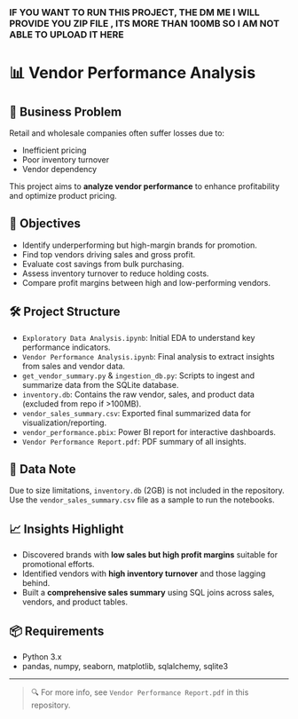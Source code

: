 ###  IF YOU WANT TO RUN THIS PROJECT, THE DM ME I WILL PROVIDE YOU ZIP FILE , ITS MORE THAN 100MB SO I AM NOT ABLE TO UPLOAD IT HERE  ###


# 📊 Vendor Performance Analysis

## 🧩 Business Problem
Retail and wholesale companies often suffer losses due to:
- Inefficient pricing
- Poor inventory turnover
- Vendor dependency

This project aims to **analyze vendor performance** to enhance profitability and optimize product pricing.

## 🎯 Objectives
- Identify underperforming but high-margin brands for promotion.
- Find top vendors driving sales and gross profit.
- Evaluate cost savings from bulk purchasing.
- Assess inventory turnover to reduce holding costs.
- Compare profit margins between high and low-performing vendors.

## 🛠️ Project Structure
- `Exploratory Data Analysis.ipynb`: Initial EDA to understand key performance indicators.
- `Vendor Performance Analysis.ipynb`: Final analysis to extract insights from sales and vendor data.
- `get_vendor_summary.py` & `ingestion_db.py`: Scripts to ingest and summarize data from the SQLite database.
- `inventory.db`: Contains the raw vendor, sales, and product data (excluded from repo if >100MB).
- `vendor_sales_summary.csv`: Exported final summarized data for visualization/reporting.
- `vendor_performance.pbix`: Power BI report for interactive dashboards.
- `Vendor Performance Report.pdf`: PDF summary of all insights.

## 📁 Data Note
Due to size limitations, `inventory.db` (2GB) is not included in the repository. Use the `vendor_sales_summary.csv` file as a sample to run the notebooks.

## 📈 Insights Highlight
- Discovered brands with **low sales but high profit margins** suitable for promotional efforts.
- Identified vendors with **high inventory turnover** and those lagging behind.
- Built a **comprehensive sales summary** using SQL joins across sales, vendors, and product tables.

## 📦 Requirements
- Python 3.x
- pandas, numpy, seaborn, matplotlib, sqlalchemy, sqlite3

---

> 🔍 For more info, see `Vendor Performance Report.pdf` in this repository.
